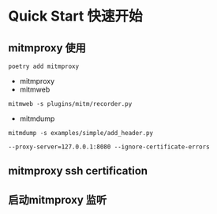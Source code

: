 # Quick Start 快速开始

## mitmproxy 使用
```shell
poetry add mitmproxy
```
- mitmproxy
- mitmweb

```shell
mitmweb -s plugins/mitm/recorder.py
```
- mitmdump
```shell
mitmdump -s examples/simple/add_header.py
```

```shell
--proxy-server=127.0.0.1:8080 --ignore-certificate-errors
```

## mitmproxy ssh certification


## 启动mitmproxy 监听
